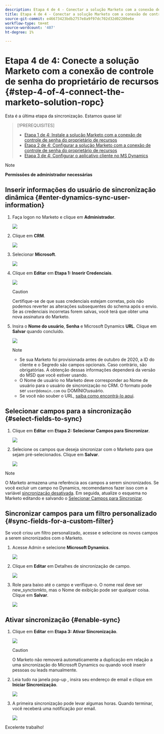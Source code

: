 ```yaml
---
description: Etapa 4 de 4 - Conectar a solução Marketo com a conexão de controle de senha do proprietário de recursos - Documentos da Marketo - Documentação do produto
title: Etapa 4 de 4 - Conectar a solução Marketo com a conexão de controle de senha do proprietário de recursos
source-git-commit: e46673423bdb2757e8a9f97dc702d32d02200e6e
workflow-type: tm+mt
source-wordcount: '407'
ht-degree: 1%

---
```


# Etapa 4 de 4: Conecte a solução Marketo com a conexão de controle de senha do proprietário de recursos {#step-4-of-4-connect-the-marketo-solution-ropc}

Esta é a última etapa da sincronização. Estamos quase lá!

>[!PREREQUISITES]
>
>* [Etapa 1 de 4: Instale a solução Marketo com a conexão de controle de senha do proprietário de recursos](/help/marketo/product-docs/crm-sync/microsoft-dynamics-sync/sync-setup/microsoft-dynamics-365-with-ropc-connection/step-1-of-4-install.md)
>* [Etapa 2 de 4: Configurar a solução Marketo com a conexão de controle de senha do proprietário de recursos](/help/marketo/product-docs/crm-sync/microsoft-dynamics-sync/sync-setup/microsoft-dynamics-365-with-ropc-connection/step-2-of-4-set-up.md)
>* [Etapa 3 de 4: Configurar o aplicativo cliente no MS Dynamics](/help/marketo/product-docs/crm-sync/microsoft-dynamics-sync/sync-setup/microsoft-dynamics-365-with-ropc-connection/step-3-of-4-set-up.md)


>[!NOTE]
>
>**Permissões de administrador necessárias**

## Inserir informações do usuário de sincronização dinâmica {#enter-dynamics-sync-user-information}

1. Faça logon no Marketo e clique em **Administrador**.

   ![](assets/login-admin.png)

1. Clique em **CRM**.

   ![](assets/image2015-3-16-9-3a47-3a34.png)

1. Selecionar **Microsoft**.

   ![](assets/image2015-3-16-9-3a50-3a6.png)

1. Clique em **Editar** em **Etapa 1: Inserir Credenciais**.

   ![](assets/image2015-3-16-9-3a48-3a43.png)

   >[!CAUTION]
   >
   >Certifique-se de que suas credenciais estejam corretas, pois não podemos reverter as alterações subsequentes do schema após o envio. Se as credenciais incorretas forem salvas, você terá que obter uma nova assinatura do Marketo.

1. Insira o **Nome do usuário**, **Senha** e Microsoft Dynamics **URL**. Clique em **Salvar** quando concluído.

   ![](assets/five-1.png)

   >[!NOTE]
   >
   >* Se sua Marketo foi provisionada antes de outubro de 2020, a ID do cliente e o Segredo são campos opcionais. Caso contrário, são obrigatórias. A obtenção dessas informações dependerá da versão do MSD que você estiver usando.
   >* O Nome de usuário no Marketo deve corresponder ao Nome de usuário para o usuário de sincronização no CRM. O formato pode ser `user@domain.com` ou DOMÍNIO\usuário.
   >* Se você não souber o URL, [saiba como encontrá-lo aqui](/help/marketo/product-docs/crm-sync/microsoft-dynamics-sync/sync-setup/view-the-organization-service-url.md).


## Selecionar campos para a sincronização {#select-fields-to-sync}

1. Clique em **Editar** em **Etapa 2: Selecionar Campos para Sincronizar**.

   ![](assets/image2015-3-16-9-3a51-3a28.png)

1. Selecione os campos que deseja sincronizar com o Marketo para que sejam pré-selecionados. Clique em **Salvar**.

   ![](assets/image2016-8-25-15-3a6-3a11.png)

>[!NOTE]
>
>O Marketo armazena uma referência aos campos a serem sincronizados. Se você excluir um campo no Dynamics, recomendamos fazer isso com a variável [sincronização desativada](/help/marketo/product-docs/crm-sync/salesforce-sync/enable-disable-the-salesforce-sync.md). Em seguida, atualize o esquema no Marketo editando e salvando o [Selecionar Campos para Sincronizar](/help/marketo/product-docs/crm-sync/microsoft-dynamics-sync/microsoft-dynamics-sync-details/microsoft-dynamics-sync-field-sync/editing-fields-to-sync-before-deleting-them-in-dynamics.md).

## Sincronizar campos para um filtro personalizado {#sync-fields-for-a-custom-filter}

Se você criou um filtro personalizado, acesse e selecione os novos campos a serem sincronizados com o Marketo.

1. Acesse Admin e selecione **Microsoft Dynamics**.

   ![](assets/image2015-10-9-9-3a50-3a9.png)

1. Clique em **Editar** em Detalhes de sincronização de campo.

   ![](assets/image2015-10-9-9-3a52-3a23.png)

1. Role para baixo até o campo e verifique-o. O nome real deve ser new_synctomkto, mas o Nome de exibição pode ser qualquer coisa. Clique em **Salvar**.

   ![](assets/image2016-8-25-15-3a7-3a35.png)

## Ativar sincronização {#enable-sync}

1. Clique em **Editar** em **Etapa 3: Ativar Sincronização**.

   ![](assets/image2015-3-16-9-3a52-3a2.png)

   >[!CAUTION]
   >
   >O Marketo não removerá automaticamente a duplicação em relação a uma sincronização do Microsoft Dynamics ou quando você inserir pessoas ou leads manualmente.

1. Leia tudo na janela pop-up , insira seu endereço de email e clique em **Iniciar Sincronização**.

   ![](assets/image2015-3-16-9-3a55-3a10.png)

1. A primeira sincronização pode levar algumas horas. Quando terminar, você receberá uma notificação por email.

   ![](assets/image2015-3-16-9-3a59-3a51.png)

Excelente trabalho!
